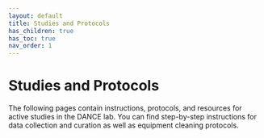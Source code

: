 ```yaml
---
layout: default
title: Studies and Protocols
has_children: true
has_toc: true
nav_order: 1
---
```


# Studies and Protocols

The following pages contain instructions, protocols, and resources for active studies in the DANCE lab. You can find step-by-step instructions for data collection and curation as well as equipment cleaning protocols.